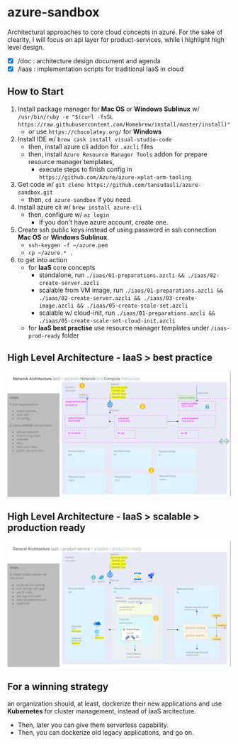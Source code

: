 # azure-sandbox

Architectural approaches to core cloud concepts in azure. For the sake of clearity, I will focus on api layer for product-services, while i highlight high level design.

- [x] /doc : architecture design document and agenda
- [x] /iaas : implementation scripts for traditional IaaS in cloud

## How to Start

1. Install package manager for **Mac OS** or **Windows Sublinux** w/ `/usr/bin/ruby -e "$(curl -fsSL https://raw.githubusercontent.com/Homebrew/install/master/install)"`
   - or use `https://chocolatey.org/` for **Windows**
2. Install IDE w/ `brew cask install visual-studio-code`
   - then, install azure cli addon for `.azcli` files
   - then, install `Azure Resource Manager Tools` addon for prepare resource manager templates,
      - execute steps to finish config in `https://github.com/Azure/azure-xplat-arm-tooling`
3. Get code w/ `git clone https://github.com/tansudasli/azure-sandbox.git`
   - then, `cd azure-sandbox` if you need.
4. Install azure cli w/ `brew install azure-cli`
   - then, configure w/ `az login`
      - If you don't have azure account, create one.
5. Create ssh public keys instead of using password in ssh connection **Mac OS** or **Windows Sublinux**.
   - `ssh-keygen -f ~/azure.pem`
   - `cp ~/azure.* .`
6. to get into action
   - for **IaaS** core concepts
     - standalone, run `./iaas/01-preparations.azcli && ./iaas/02-create-server.azcli`
     - scalable from VM image, run `./iaas/01-preparations.azcli && ./iaas/02-create-server.azcli && ./iaas/03-create-image.azcli && ./iaas/05-create-scale-set.azcli`
     - scalable w/ cloud-init, run `./iaas/01-preparations.azcli && ./iaas/05-create-scale-set-cloud-init.azcli`
   - for **IaaS best practise** use resource manager templates under `/iaas-prod-ready` folder

## High Level Architecture - IaaS > best practice

![for IaaS](https://github.com/tansudasli/azure-sandbox/blob/master/iaas-prod-ready/Azure-Architecture-1.png)

## High Level Architecture - IaaS > scalable > production ready

![for IaaS](https://github.com/tansudasli/azure-sandbox/blob/master/iaas-prod-ready/Azure-Architecture-2.png)


## For a winning strategy

an organization should, at least, dockerize their new applications and use **Kubernetes** for cluster management, instead of IaaS arcitecture.

- Then, later you can give them serverless capability.
- Then, you can dockerize old legacy applications, and go on.
